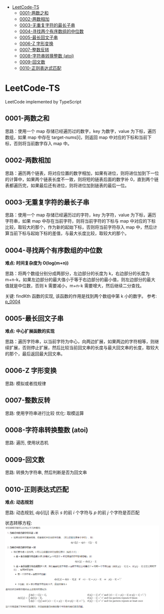 - [LeetCode-TS](#leetcode-ts)
  - [0001-两数之和](#0001-两数之和)
  - [0002-两数相加](#0002-两数相加)
  - [0003-无重复字符的最长子串](#0003-无重复字符的最长子串)
  - [0004-寻找两个有序数组的中位数](#0004-寻找两个有序数组的中位数)
  - [0005-最长回文子串](#0005-最长回文子串)
  - [0006-Z 字形变换](#0006-z-字形变换)
  - [0007-整数反转](#0007-整数反转)
  - [0008-字符串转换整数 (atoi)](#0008-字符串转换整数-atoi)
  - [0009-回文数](#0009-回文数)
  - [0010-正则表达式匹配](#0010-正则表达式匹配)

# LeetCode-TS

LeetCode implemented by TypeScript

## 0001-两数之和

思路：使用一个 map 存储已经遍历过的数字，key 为数字，value 为下标，遍历数组，如果 map 中存在 target-nums[i]，则返回 map 中对应的下标和当前下标，否则将当前数字存入 map 中。

## 0002-两数相加

思路：遍历两个链表，将对应位置的数字相加，如果有进位，则将进位加到下一位的计算中，如果两个链表长度不一致，则将短的链表后面的数字补 0，直到两个链表都遍历完，如果最后还有进位，则将进位加到链表的最后一位。

## 0003-无重复字符的最长子串

思路：使用一个 map 存储已经遍历过的字符，key 为字符，value 为下标，遍历字符串，如果 map 中存在当前字符，则将当前字符的下标与 map 中对应的下标比较，取较大的那个，作为新的起始下标，否则将当前字符存入 map 中，然后计算当前下标与起始下标的差值，与最大长度比较，取较大的那个。

## 0004-寻找两个有序数组的中位数

**难点: 时间复杂度为 O(log(m+n))**

思路：将两个数组分别分成两部分，左边部分的长度为 k，右边部分的长度为 m+n-k，如果左边部分的最大值小于等于右边部分的最小值，则左边部分的最大值就是中位数，否则 k 需要减小，m+n-k 需要增大，然后继续二分查找。

关键: findKth 函数的实现, 该函数的作用是找到两个数组中第 k 小的数字。 参考: [p_0004](./src/p_0004.ts)

## 0005-最长回文子串

**难点: 中心扩展函数的实现**

思路：遍历字符串，以当前字符为中心，向两边扩展，如果两边的字符相等，则继续扩展，否则停止扩展，然后比较当前回文串的长度与最大回文串的长度，取较大的那个，最后返回最大回文串。

## 0006-Z 字形变换

思路: 模拟或者找规律

## 0007-整数反转

思路: 使用字符串进行比较
优化: 取模运算

## 0008-字符串转换整数 (atoi)

思路: 遍历, 使用状态机

## 0009-回文数

思路: 转换为字符串, 然后判断是否为回文串

## 0010-正则表达式匹配

**难点: 动态规划**

思路: 动态规划, $dp[i][j]$ 表示 $s$ 的前 $i$ 个字符与 $p$ 的前 $j$ 个字符是否匹配

状态转移方程:
![p_0010](.docs/../docs/image/p_0010_状态转移.png)

